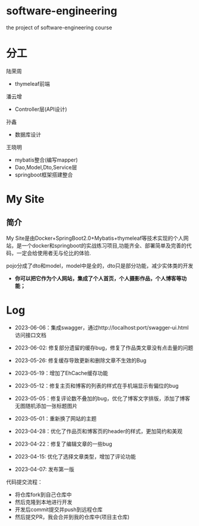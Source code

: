 # software-engineering
the project of software-engineering course

# 分工
陆荣周
* thymeleaf前端

潘云增
* Controller层(API设计)

孙鑫
* 数据库设计

王晓明
* mybatis整合(编写mapper)
* Dao,Model,Dto,Service层
* springboot框架搭建整合
# My Site

## 简介
My Site是由Docker+SpringBoot2.0+Mybatis+thymeleaf等技术实现的个人网站，是一个docker和springboot的实战练习项目,功能齐全、部署简单及完善的代码，一定会给使用者无与伦比的体验.

pojo分成了dto和model，model中是全的，dto只是部分功能，减少实体类的开发

- **你可以把它作为个人网站，集成了个人首页，个人摄影作品，个人博客等功能；**

# Log
- 2023-06-06：集成swagger，通过http://localhost:port/swagger-ui.html访问接口文档
- 2023-06-02: 修复部分遗留的缓存bug，修复了作品类文章没有点击量的问题

- 2023-05-26: 修复缓存导致更新和删除文章不生效的Bug

- 2023-05-19：增加了EhCache缓存功能

- 2023-05-12：修复主页和博客的列表的样式在手机端显示有偏位的bug

- 2023-05-05：修复评论数不叠加的bug，优化了博客文字排版，添加了博客无图随机添加一张标题图片

- 2023-05-01：重新换了网站的主题

- 2023-04-28：优化了作品页和博客页的header的样式，更加简约和美观

- 2023-04-22：修复了编辑文章的一些bug

- 2023-04-15: 优化了选择文章类型，增加了评论功能

- 2023-04-07: 发布第一版


代码提交流程：
* 将仓库fork到自己仓库中
* 然后克隆到本地进行开发
* 开发后commit提交并push到远程仓库
* 然后提交PR，我会合并到我的仓库中(项目主仓库)

